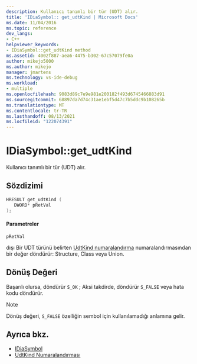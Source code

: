 ```yaml
---
description: Kullanıcı tanımlı bir tür (UDT) alır.
title: 'IDiaSymbol:: get_udtKind | Microsoft Docs'
ms.date: 11/04/2016
ms.topic: reference
dev_langs:
- C++
helpviewer_keywords:
- IDiaSymbol::get_udtKind method
ms.assetid: 4002f887-aea6-4475-b302-67c57079fe0a
author: mikejo5000
ms.author: mikejo
manager: jmartens
ms.technology: vs-ide-debug
ms.workload:
- multiple
ms.openlocfilehash: 9083d89c7e9e981e200182f493d6745466883d91
ms.sourcegitcommit: 68897da7d74c31ae1ebf5d47c7b5ddc9b108265b
ms.translationtype: MT
ms.contentlocale: tr-TR
ms.lasthandoff: 08/13/2021
ms.locfileid: "122074391"
---
```

# <a name="idiasymbolget_udtkind"></a>IDiaSymbol::get_udtKind
Kullanıcı tanımlı bir tür (UDT) alır.

## <a name="syntax"></a>Sözdizimi

```C++
HRESULT get_udtKind ( 
   DWORD* pRetVal
);
```

#### <a name="parameters"></a>Parametreler
 `pRetVal`

dışı Bir UDT türünü belirten [UdtKind numaralandırma](../../debugger/debug-interface-access/udtkind.md) numaralandırmasından bir değer döndürür: Structure, Class veya Union.

## <a name="return-value"></a>Dönüş Değeri
 Başarılı olursa, döndürür `S_OK` ; Aksi takdirde, döndürür `S_FALSE` veya hata kodu döndürür.

> [!NOTE]
> Dönüş değeri, `S_FALSE` özelliğin sembol için kullanılamadığı anlamına gelir.

## <a name="see-also"></a>Ayrıca bkz.
- [IDiaSymbol](../../debugger/debug-interface-access/idiasymbol.md)
- [UdtKind Numaralandırması](../../debugger/debug-interface-access/udtkind.md)
